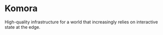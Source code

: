 # Komora

High-quality infrastructure for a world that increasingly relies on interactive state at the edge.


